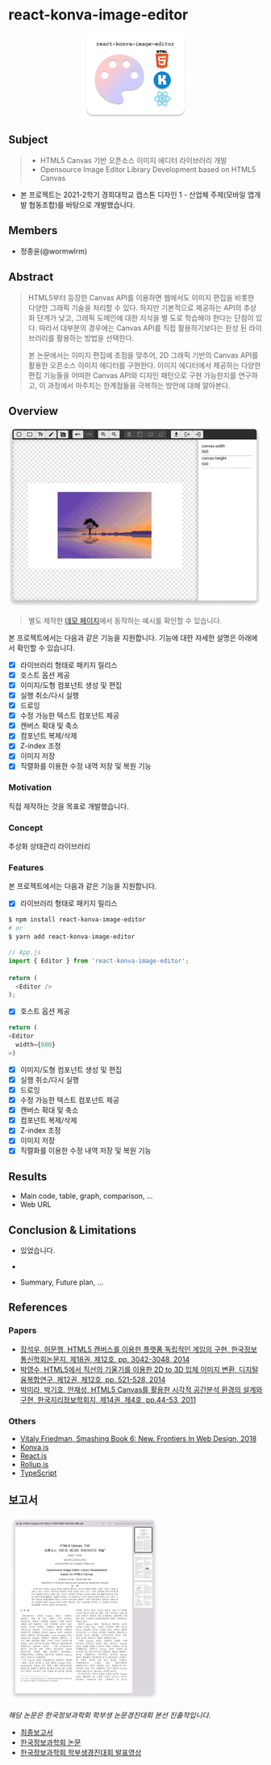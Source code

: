 # react-konva-image-editor

<center>
<img src="images/logo.png" width="200">
</center>

## Subject

> - HTML5 Canvas 기반 오픈소스 이미지 에디터 라이브러리 개발
> - Opensource Image Editor Library Development based on HTML5 Canvas

- 본 프로젝트는 2021-2학기 경희대학교 캡스톤 디자인 1 - 산업체 주제(모바일 앱개발 협동조합)를 바탕으로 개발했습니다.

## Members

- 정종윤(@wormwlrm)

## Abstract

> HTML5부터 등장한 Canvas API를 이용하면 웹에서도 이미지 편집을 비롯한 다양한 그래픽 기술을 처리할 수 있다.
> 하지만 기본적으로 제공하는 API의 추상화 단계가 낮고, 그래픽 도메인에 대한 지식을 별 도로 학습해야 한다는 단점이 있다.
> 따라서 대부분의 경우에는 Canvas API를 직접 활용하기보다는 완성 된 라이브러리를 활용하는 방법을 선택한다.
>
> 본 논문에서는 이미지 편집에 초점을 맞추어, 2D 그래픽 기반의 Canvas API를 활용한 오픈소스 이미지 에디터를 구현한다.
> 이미지 에디터에서 제공하는 다양한 편집 기능들을 어떠한 Canvas API와 디자인 패턴으로 구현 가능한지를 연구하고, 이 과정에서 마주치는 한계점들을 극복하는 방안에 대해 알아본다.

## Overview

![demo](images/demo.gif)

> 별도 제작한 [데모 페이지](https://wormwlrm.github.io/react-konva-image-editor-demo)에서 동작하는 예시를 확인할 수 있습니다.

본 프로젝트에서는 다음과 같은 기능을 지원합니다. 기능에 대한 자세한 설명은 아래에서 확인할 수 있습니다.

- [x] 라이브러리 형태로 패키지 릴리스
- [x] 호스트 옵션 제공
- [x] 이미지/도형 컴포넌트 생성 및 편집
- [x] 실행 취소/다시 실행
- [x] 드로잉
- [x] 수정 가능한 텍스트 컴포넌트 제공
- [x] 캔버스 확대 및 축소
- [x] 컴포넌트 복제/삭제
- [x] Z-index 조정
- [x] 이미지 저장
- [x] 직렬화를 이용한 수정 내역 저장 및 복원 기능

### Motivation

직접 제작하는 것을 목표로 개발했습니다.

### Concept

추상화
상태관리
라이브러리

### Features

본 프로젝트에서는 다음과 같은 기능을 지원합니다.

- [x] 라이브러리 형태로 패키지 릴리스

```bash
$ npm install react-konva-image-editor
# or
$ yarn add react-konva-image-editor
```

```js
// App.js
import { Editor } from 'react-konva-image-editor';

return (
  <Editor />
);
```

- [x] 호스트 옵션 제공

```js
return (    
<Editor
  width={800}
>)

```  

- [x] 이미지/도형 컴포넌트 생성 및 편집
- [x] 실행 취소/다시 실행
- [x] 드로잉
- [x] 수정 가능한 텍스트 컴포넌트 제공
- [x] 캔버스 확대 및 축소
- [x] 컴포넌트 복제/삭제
- [x] Z-index 조정
- [x] 이미지 저장
- [x] 직렬화를 이용한 수정 내역 저장 및 복원 기능

## Results

- Main code, table, graph, comparison, ...
- Web URL

## Conclusion & Limitations

- 있었습니다.
-

- Summary, Future plan, ...

## References

### Papers

- [장석우, 허문행, HTML5 캔버스를 이용한 플랫폼 독립적인 게임의 구현, 한국정보통신학회논문지, 제18권, 제12호, pp. 3042-3048, 2014](https://www.kci.go.kr/kciportal/ci/sereArticleSearch/ciSereArtiView.kci?sereArticleSearchBean.artiId=ART001946202)
- [박영수, HTML5에서 직선의 기울기를 이용한 2D to 3D 입체 이미지 변환, 디지털융복합연구, 제12권, 제12호, pp. 521-528, 2014](https://www.kci.go.kr/kciportal/ci/sereArticleSearch/ciSereArtiView.kci?sereArticleSearchBean.artiId=ART001939840)
- [박미라, 박기호, 안재성, HTML5 Canvas를 활용한 시각적 공간분석 환경의 설계와 구현, 한국지리정보학회지, 제14권, 제4호, pp.44-53, 2011](https://www.kci.go.kr/kciportal/ci/sereArticleSearch/ciSereArtiView.kci?sereArticleSearchBean.artiId=ART001615401)

### Others

- [Vitaly Friedman, Smashing Book 6: New. Frontiers In Web Design, 2018](https://www.smashingmagazine.com/2018/09/smashing-book-6-release/)
- [Konva.js](https://konvajs.org/)
- [React.js](https://reactjs.org/)
- [Rollup.js](https://rollupjs.org/)
- [TypeScript](https://www.typescriptlang.org/)

## 보고서

<img src="images/paper.png" width="300">

_해당 논문은 한국정보과학회 학부생 논문경진대회 본선 진출작입니다._

- [최종보고서](reports/Final.pdf)
- [한국정보과학회 논문](reports/HTML5_Canvas_기반_오픈소스_이미지_에디터_라이브러리_개발.pdf)
- [한국정보과학회 학부생경진대회 발표영상](reports/304_정종윤(경희대학교).mp4)
